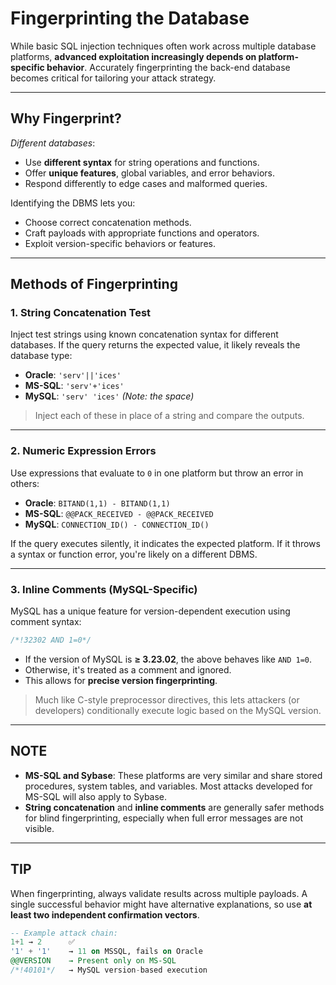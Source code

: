 # Fingerprinting the Database

While basic SQL injection techniques often work across multiple database platforms, **advanced exploitation increasingly depends on platform-specific behavior**. Accurately fingerprinting the back-end database becomes critical for tailoring your attack strategy.

---

## Why Fingerprint?

*Different databases*:
- Use **different syntax** for string operations and functions.
- Offer **unique features**, global variables, and error behaviors.
- Respond differently to edge cases and malformed queries.

Identifying the DBMS lets you:
- Choose correct concatenation methods.
- Craft payloads with appropriate functions and operators.
- Exploit version-specific behaviors or features.

---

## Methods of Fingerprinting

### **1. String Concatenation Test**  
Inject test strings using known concatenation syntax for different databases. If the query returns the expected value, it likely reveals the database type:

- **Oracle**: `'serv'||'ices'`
- **MS-SQL**: `'serv'+'ices'`
- **MySQL**: `'serv' 'ices'` *(Note: the space)*

> Inject each of these in place of a string and compare the outputs.

---

### **2. Numeric Expression Errors**  
Use expressions that evaluate to `0` in one platform but throw an error in others:

- **Oracle**: `BITAND(1,1) - BITAND(1,1)`
- **MS-SQL**: `@@PACK_RECEIVED - @@PACK_RECEIVED`
- **MySQL**: `CONNECTION_ID() - CONNECTION_ID()`

If the query executes silently, it indicates the expected platform. If it throws a syntax or function error, you're likely on a different DBMS.

---

### **3. Inline Comments (MySQL-Specific)**  
MySQL has a unique feature for version-dependent execution using comment syntax:

```sql
/*!32302 AND 1=0*/
```

- If the version of MySQL is **≥ 3.23.02**, the above behaves like `AND 1=0`.
- Otherwise, it's treated as a comment and ignored.
- This allows for **precise version fingerprinting**.

> Much like C-style preprocessor directives, this lets attackers (or developers) conditionally execute logic based on the MySQL version.

---

## NOTE

- **MS-SQL and Sybase**: These platforms are very similar and share stored procedures, system tables, and variables. Most attacks developed for MS-SQL will also apply to Sybase.
- **String concatenation** and **inline comments** are generally safer methods for blind fingerprinting, especially when full error messages are not visible.

---

## TIP

When fingerprinting, always validate results across multiple payloads. A single successful behavior might have alternative explanations, so use **at least two independent confirmation vectors**.

```sql
-- Example attack chain:
1+1 → 2      ✅
'1' + '1'    → 11 on MSSQL, fails on Oracle
@@VERSION    → Present only on MS-SQL
/*!40101*/   → MySQL version-based execution
```
